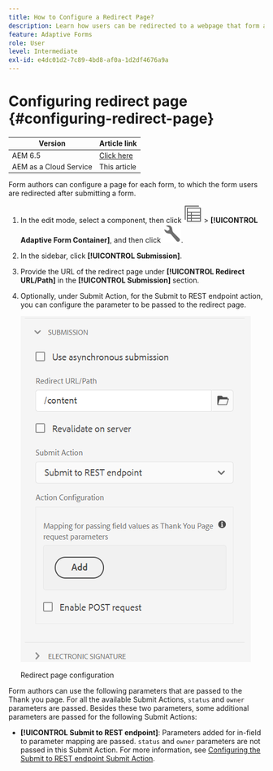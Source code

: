 ```yaml
---
title: How to Configure a Redirect Page?
description: Learn how users can be redirected to a webpage that form authors can configure while creating the form.
feature: Adaptive Forms
role: User
level: Intermediate
exl-id: e4dc01d2-7c89-4bd8-af0a-1d2df4676a9a
---
```

# Configuring redirect page {#configuring-redirect-page}

| Version | Article link |
| -------- | ---------------------------- |
| AEM 6.5  |    [Click here](https://experienceleague.adobe.com/docs/experience-manager-65/forms/adaptive-forms-basic-authoring/configuring-redirect-page.html?lang=en)                  |
| AEM as a Cloud Service     | This article         |

Form authors can configure a page for each form, to which the form users are redirected after submitting a form.

1. In the edit mode, select a component, then click ![field-level](assets/select_parent_icon.svg) &gt; **[!UICONTROL Adaptive Form Container]**, and then click ![cmppr](assets/configure-icon.svg).

1. In the sidebar, click **[!UICONTROL Submission]**.  

1. Provide the URL of the redirect page under **[!UICONTROL Redirect URL/Path]** in the **[!UICONTROL Submission]** section.  
1. Optionally, under Submit Action, for the Submit to REST endpoint action, you can configure the parameter to be passed to the redirect page.

   ![Redirect page configuration](assets/redirect-url.png)

   Redirect page configuration

Form authors can use the following parameters that are passed to the Thank you page. For all the available Submit Actions, `status` and `owner` parameters are passed. Besides these two parameters, some additional parameters are passed for the following Submit Actions:

* **[!UICONTROL Submit to REST endpoint]**: Parameters added for in-field to parameter mapping are passed. `status` and `owner` parameters are not passed in this Submit Action. For more information, see [Configuring the Submit to REST endpoint Submit Action](configuring-submit-actions.md).
